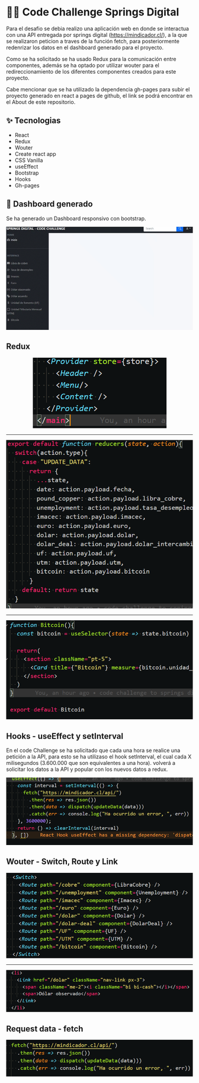 # 👨‍💻 Code Challenge Springs Digital

Para el desafio se debia realizo una aplicación web en donde se interactua con una API entregada por springs digital (https://mindicador.cl/), a la que se realizaron peticion a traves de la función fetch, para posteriormente redenrizar los datos en el dashboard generado para el proyecto.

Como se ha solicitado se ha usado Redux para la comunicación entre componentes, además se ha optado por utilizar wouter para el redireccionamiento de los diferentes componentes creados para este proyecto.

Cabe mencionar que se ha utilizado la dependencia gh-pages para subir el proyecto generado en react a pages de github, el link se podrá encontrar en el About de este repositorio.

## ✨ Tecnologias
- React 
- Redux
- Wouter
- Create react app
- CSS Vanilla
- useEffect
- Bootstrap
- Hooks
- Gh-pages

## 🦾 Dashboard generado
Se ha generado un Dashboard responsivo con bootstrap.
<div align="center">
<img src="./doc/chrome-capture.gif" />
</div>

## Redux

<div align="center">
<img src="./doc/Provider.png" />
</div>
<hr/>

<div align="center">
<img src="./doc/reducers.png" />
</div>
<hr/>

<div align="center">
<img src="./doc/useSelector.png" />
</div>

## Hooks - useEffect y setInterval

En el code Challenge se ha solicitado que cada una hora se realice una petición a la API, para esto se ha utilizaso el hook setInterval, el cual cada X milisegundos (3.600.000 que son equivalentes a una hora). volverá a solicitar los datos a la API y popular con los nuevos datos a redux.
<div align="center">
<img src="./doc/setInterval.png" />
</div>


## Wouter - Switch, Route y Link

<div align="center">
<img src="./doc/Switch and Route.png" />
</div>
<hr/>

<div align="center">
<img src="./doc/Link.png" />
</div>

## Request data - fetch

<div align="center">
<img src="./doc/request data.png" />
</div>
